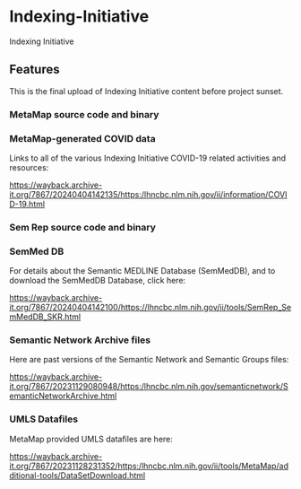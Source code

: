# Indexing-Initiative
Indexing Initiative
## Features
This is the final upload of Indexing Initiative content before project sunset.

### MetaMap source code and binary

### MetaMap-generated COVID data

Links to all of the various Indexing Initiative COVID-19 related activities and resources:

https://wayback.archive-it.org/7867/20240404142135/https:/lhncbc.nlm.nih.gov/ii/information/COVID-19.html

### Sem Rep source code and binary

### SemMed DB

For details about the Semantic MEDLINE Database (SemMedDB), and to download the SemMedDB Database, click here:

https://wayback.archive-it.org/7867/20240404142100/https://lhncbc.nlm.nih.gov/ii/tools/SemRep_SemMedDB_SKR.html

### Semantic Network Archive files

Here are past versions of the Semantic Network and Semantic Groups files:

https://wayback.archive-it.org/7867/20231129080948/https:/lhncbc.nlm.nih.gov/semanticnetwork/SemanticNetworkArchive.html

### UMLS Datafiles

MetaMap provided UMLS datafiles are here:

https://wayback.archive-it.org/7867/20231128231352/https:/lhncbc.nlm.nih.gov/ii/tools/MetaMap/additional-tools/DataSetDownload.html
